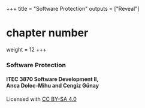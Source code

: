 +++
title = "Software Protection"
outputs = ["Reveal"]
# chapter number
weight = 12
+++

### Software Protection

#### ITEC 3870 Software Development II, <br> Anca Doloc-Mihu and Cengiz Günay

Licensed with [CC BY-SA 4.0](http://creativecommons.org/licenses/by-sa/4.0/)
